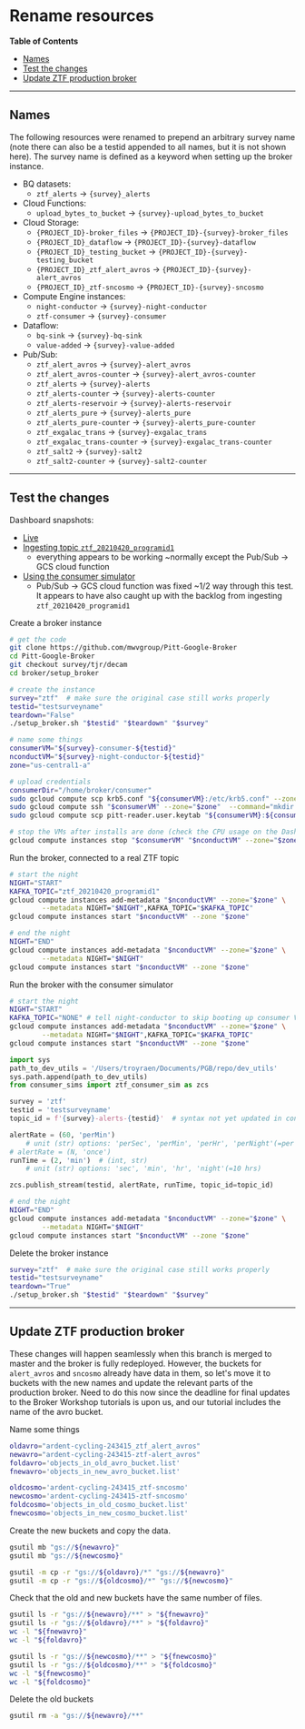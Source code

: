 # Rename resources

__Table of Contents__
- [Names](#names)
- [Test the changes](#test-the-changes)
- [Update ZTF production broker](#update-ztf-production-broker)

---

## Names
<!-- fs -->
The following resources were renamed to prepend an arbitrary survey name (note there can also be a testid appended to all names, but it is not shown here). The survey name is defined as a keyword when setting up the broker instance.

- BQ datasets:
    - `ztf_alerts` -> `{survey}_alerts`
- Cloud Functions:
    - `upload_bytes_to_bucket` -> `{survey}-upload_bytes_to_bucket`
- Cloud Storage:
    - `{PROJECT_ID}-broker_files` -> `{PROJECT_ID}-{survey}-broker_files`
    - `{PROJECT_ID}_dataflow` -> `{PROJECT_ID}-{survey}-dataflow`
    - `{PROJECT_ID}_testing_bucket` -> `{PROJECT_ID}-{survey}-testing_bucket`
    - `{PROJECT_ID}_ztf_alert_avros` -> `{PROJECT_ID}-{survey}-alert_avros`
    - `{PROJECT_ID}_ztf-sncosmo` -> `{PROJECT_ID}-{survey}-sncosmo`
- Compute Engine instances:
    - `night-conductor` -> `{survey}-night-conductor`
    - `ztf-consumer` -> `{survey}-consumer`
- Dataflow:
    - `bq-sink` -> `{survey}-bq-sink`
    - `value-added` -> `{survey}-value-added`
- Pub/Sub:
    - `ztf_alert_avros` -> `{survey}-alert_avros`
    - `ztf_alert_avros-counter` -> `{survey}-alert_avros-counter`
    - `ztf_alerts` -> `{survey}-alerts`
    - `ztf_alerts-counter` -> `{survey}-alerts-counter`
    - `ztf_alerts-reservoir` -> `{survey}-alerts-reservoir`
    - `ztf_alerts_pure` -> `{survey}-alerts_pure`
    - `ztf_alerts_pure-counter` -> `{survey}-alerts_pure-counter`
    - `ztf_exgalac_trans` -> `{survey}-exgalac_trans`
    - `ztf_exgalac_trans-counter` -> `{survey}-exgalac_trans-counter`
    - `ztf_salt2` -> `{survey}-salt2`
    - `ztf_salt2-counter` -> `{survey}-salt2-counter`
<!-- fe -->
---

## Test the changes
<!-- fs -->
Dashboard snapshots:
- [Live](https://console.cloud.google.com/monitoring/dashboards/builder/broker-instance-ztf-testsurveyname)
- [Ingesting topic `ztf_20210420_programid1`](https://console.cloud.google.com/monitoring/dashboards/builder/broker-instance-ztf-testsurveyname?project=ardent-cycling-243415&dashboardBuilderState=%257B%2522editModeEnabled%2522:false%257D&startTime=20210420T231539-04:00&endTime=20210420T233500-04:00)
    - everything appears to be working ~normally except the Pub/Sub -> GCS cloud function
- [Using the consumer simulator](https://console.cloud.google.com/monitoring/dashboards/builder/broker-instance-ztf-testsurveyname?project=ardent-cycling-243415&dashboardBuilderState=%257B%2522editModeEnabled%2522:false%257D&startTime=20210420T235539-04:00&endTime=20210421T001500-04:00)
    - Pub/Sub -> GCS cloud function was fixed ~1/2 way through this test. It appears to have also caught up with the backlog from ingesting `ztf_20210420_programid1`

Create a broker instance
```bash
# get the code
git clone https://github.com/mwvgroup/Pitt-Google-Broker
cd Pitt-Google-Broker
git checkout survey/tjr/decam
cd broker/setup_broker

# create the instance
survey="ztf"  # make sure the original case still works properly
testid="testsurveyname"
teardown="False"
./setup_broker.sh "$testid" "$teardown" "$survey"

# name some things
consumerVM="${survey}-consumer-${testid}"
nconductVM="${survey}-night-conductor-${testid}"
zone="us-central1-a"

# upload credentials
consumerDir="/home/broker/consumer"
sudo gcloud compute scp krb5.conf "${consumerVM}:/etc/krb5.conf" --zone="$zone"
sudo gcloud compute ssh "$consumerVM" --zone="$zone"  --command="mkdir -p ${consumerDir}"
sudo gcloud compute scp pitt-reader.user.keytab "${consumerVM}:${consumerDir}/pitt-reader.user.keytab" --zone="$zone"

# stop the VMs after installs are done (check the CPU usage on the Dashboard)
gcloud compute instances stop "$consumerVM" "$nconductVM" --zone="$zone"
```

Run the broker, connected to a real ZTF topic
```bash
# start the night
NIGHT="START"
KAFKA_TOPIC="ztf_20210420_programid1"
gcloud compute instances add-metadata "$nconductVM" --zone="$zone" \
        --metadata NIGHT="$NIGHT",KAFKA_TOPIC="$KAFKA_TOPIC"
gcloud compute instances start "$nconductVM" --zone "$zone"

# end the night
NIGHT="END"
gcloud compute instances add-metadata "$nconductVM" --zone="$zone" \
        --metadata NIGHT="$NIGHT"
gcloud compute instances start "$nconductVM" --zone "$zone"

```

Run the broker with the consumer simulator
```bash
# start the night
NIGHT="START"
KAFKA_TOPIC="NONE" # tell night-conductor to skip booting up consumer VM
gcloud compute instances add-metadata "$nconductVM" --zone="$zone" \
        --metadata NIGHT="$NIGHT",KAFKA_TOPIC="$KAFKA_TOPIC"
gcloud compute instances start "$nconductVM" --zone "$zone"
```
```python
import sys
path_to_dev_utils = '/Users/troyraen/Documents/PGB/repo/dev_utils'
sys.path.append(path_to_dev_utils)
from consumer_sims import ztf_consumer_sim as zcs

survey = 'ztf'
testid = 'testsurveyname'
topic_id = f'{survey}-alerts-{testid}'  # syntax not yet updated in consumer sim

alertRate = (60, 'perMin')
    # unit (str) options: 'perSec', 'perMin', 'perHr', 'perNight'(=per 10 hrs)
# alertRate = (N, 'once')
runTime = (2, 'min')  # (int, str)
    # unit (str) options: 'sec', 'min', 'hr', 'night'(=10 hrs)

zcs.publish_stream(testid, alertRate, runTime, topic_id=topic_id)
```
```bash
# end the night
NIGHT="END"
gcloud compute instances add-metadata "$nconductVM" --zone="$zone" \
        --metadata NIGHT="$NIGHT"
gcloud compute instances start "$nconductVM" --zone "$zone"
```

Delete the broker instance
```bash
survey="ztf"  # make sure the original case still works properly
testid="testsurveyname"
teardown="True"
./setup_broker.sh "$testid" "$teardown" "$survey"
```
<!-- fe Test the changes -->
---

## Update ZTF production broker
<!-- fs -->
These changes will happen seamlessly when this branch is merged to master and the broker is fully redeployed.
However, the buckets for `alert_avros` and `sncosmo` already have data in them, so let's move it to buckets with the new names and update the relevant parts of the production broker.
Need to do this now since the deadline for final updates to the Broker Workshop tutorials is upon us, and our tutorial includes the name of the avro bucket.

Name some things
```bash
oldavro="ardent-cycling-243415_ztf_alert_avros"
newavro="ardent-cycling-243415-ztf-alert_avros"
foldavro='objects_in_old_avro_bucket.list'
fnewavro='objects_in_new_avro_bucket.list'

oldcosmo='ardent-cycling-243415_ztf-sncosmo'
newcosmo='ardent-cycling-243415-ztf-sncosmo'
foldcosmo='objects_in_old_cosmo_bucket.list'
fnewcosmo='objects_in_new_cosmo_bucket.list'
```

Create the new buckets and copy the data.
```bash
gsutil mb "gs://${newavro}"
gsutil mb "gs://${newcosmo}"

gsutil -m cp -r "gs://${oldavro}/*" "gs://${newavro}"
gsutil -m cp -r "gs://${oldcosmo}/*" "gs://${newcosmo}"
```

Check that the old and new buckets have the same number of files.
```bash
gsutil ls -r "gs://${newavro}/**" > "${fnewavro}"
gsutil ls -r "gs://${oldavro}/**" > "${foldavro}"
wc -l "${fnewavro}"
wc -l "${foldavro}"

gsutil ls -r "gs://${newcosmo}/**" > "${fnewcosmo}"
gsutil ls -r "gs://${oldcosmo}/**" > "${foldcosmo}"
wc -l "${fnewcosmo}"
wc -l "${foldcosmo}"
```

Delete the old buckets
```bash
gsutil rm -a "gs://${newavro}/**"

```

<!-- ```python
from datetime import datetime
import pandas as pd
fnewavro='objects_in_new_avro_bucket.list'
fnewcosmo='objects_in_new_cosmo_bucket.list'

def extract_date(fname):
    yyyymmdd = fname.split('_')[-2]
    y,m,d = int(yyyymmdd[:4]), int(yyyymmdd[4:6]), int(yyyymmdd[6:])
    return datetime(y,m,d)

for f in [fnewcosmo, fnewavro]:
    df = pd.read_csv(f, columns=['filename'])
    df['date'] = df['filename'].apply(extract_date)
    df.sample(1000)['date'].hist()
    df.describe().to_csv('tmp.describe')
``` -->

<!-- fe Update ZTF production broker -->
